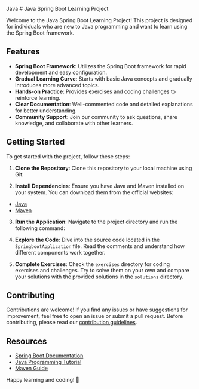 Java # Java Spring Boot Learning Project

Welcome to the Java Spring Boot Learning Project! This project is designed for individuals who are new to Java programming and want to learn using the Spring Boot framework.

## Features

- **Spring Boot Framework**: Utilizes the Spring Boot framework for rapid development and easy configuration.
- **Gradual Learning Curve**: Starts with basic Java concepts and gradually introduces more advanced topics.
- **Hands-on Practice**: Provides exercises and coding challenges to reinforce learning.
- **Clear Documentation**: Well-commented code and detailed explanations for better understanding.
- **Community Support**: Join our community to ask questions, share knowledge, and collaborate with other learners.

## Getting Started

To get started with the project, follow these steps:

1. **Clone the Repository**: Clone this repository to your local machine using Git:

2. **Install Dependencies**: Ensure you have Java and Maven installed on your system. You can download them from the official websites:
- [Java](https://www.oracle.com/java/)
- [Maven](https://maven.apache.org/)

3. **Run the Application**: Navigate to the project directory and run the following command:

4. **Explore the Code**: Dive into the source code located in the `SpringbootApplication` file. Read the comments and understand how different components work together.

5. **Complete Exercises**: Check the `exercises` directory for coding exercises and challenges. Try to solve them on your own and compare your solutions with the provided solutions in the `solutions` directory.

## Contributing

Contributions are welcome! If you find any issues or have suggestions for improvement, feel free to open an issue or submit a pull request. Before contributing, please read our [contribution guidelines](CONTRIBUTING.md).

## Resources

- [Spring Boot Documentation](https://spring.io/projects/spring-boot)
- [Java Programming Tutorial](https://docs.oracle.com/javase/tutorial/)
- [Maven Guide](https://maven.apache.org/guides/)

Happy learning and coding! 🚀
